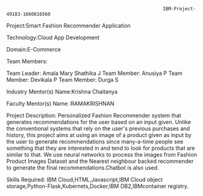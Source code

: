                                                              IBM-Project-49183-1660816560 
                                                             
Project:Smart Fashion Recommender Application

Technology:Cloud App Development 

Domain:E-Commerce

Team Members:

Team Leader: Amala Mary Shathika J
Team Member: Anusiya P
Team Member: Devikala P
Team Member: Durga S

Industry Mentor(s) Name:Krishna Chaitanya

Faculty Mentor(s) Name :RAMAKRISHNAN


Project Description:
   Personalized Fashion Recommender system that generates recommendations for the user based on an input given. Unlike the conventional systems that rely on the user's previous purchases and history, this project aims at using an image of a product given as input by the user to generate recommendations since many-a-time people see something that they are interested in and tend to look for products that are similar to that. We use neural networks to process the images from Fashion Product Images Dataset and the Nearest neighbour backed recommender to generate the final recommendations.Chatbot is also used.
   
Skills Required:
   IBM Cloud,HTML,Javascript,IBM Cloud object storage,Python-Flask,Kubernets,Docker,IBM DB2,IBMcontainer registry.
